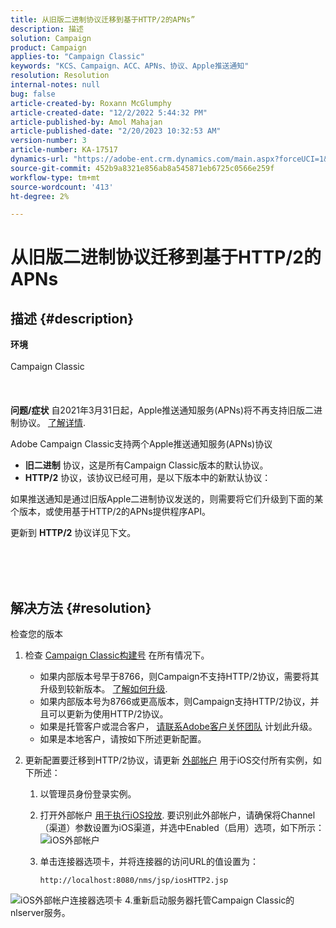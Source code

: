 ```yaml
---
title: 从旧版二进制协议迁移到基于HTTP/2的APNs”
description: 描述
solution: Campaign
product: Campaign
applies-to: "Campaign Classic"
keywords: "KCS、Campaign、ACC、APNs、协议、Apple推送通知"
resolution: Resolution
internal-notes: null
bug: false
article-created-by: Roxann McGlumphy
article-created-date: "12/2/2022 5:44:32 PM"
article-published-by: Amol Mahajan
article-published-date: "2/20/2023 10:32:53 AM"
version-number: 3
article-number: KA-17517
dynamics-url: "https://adobe-ent.crm.dynamics.com/main.aspx?forceUCI=1&pagetype=entityrecord&etn=knowledgearticle&id=f6cc88f5-6872-ed11-9561-6045bd006079"
source-git-commit: 452b9a8321e856ab8a545871eb6725c0566e259f
workflow-type: tm+mt
source-wordcount: '413'
ht-degree: 2%

---
```


# 从旧版二进制协议迁移到基于HTTP/2的APNs

## 描述 {#description}

<b>环境</b><br><br>Campaign Classic<br><br> <br><br><b>问题/症状</b>
自2021年3月31日起，Apple推送通知服务(APNs)将不再支持旧版二进制协议。 [了解详情](https://developer.apple.com/news/?id=c88acm2b).

Adobe Campaign Classic支持两个Apple推送通知服务(APNs)协议

- <b>旧二进制</b> 协议，这是所有Campaign Classic版本的默认协议。
- <b>HTTP/2</b> 协议，该协议已经可用，是以下版本中的新默认协议：


如果推送通知是通过旧版Apple二进制协议发送的，则需要将它们升级到下面的某个版本，或使用基于HTTP/2的APNs提供程序API。

更新到 <b>HTTP/2</b> 协议详见下文。


<br><br> 

## 解决方法 {#resolution}

检查您的版本
1. 检查 [Campaign Classic构建号](https://experienceleague.adobe.com/docs/campaign-classic/using/getting-started/starting-with-adobe-campaign/launching-adobe-campaign.html?lang=en#getting-your-campaign-version) 在所有情况下。

   - 如果内部版本号早于8766，则Campaign不支持HTTP/2协议，需要将其升级到较新版本。 [了解如何升级](https://experienceleague.adobe.com/docs/campaign-classic/using/monitoring-campaign-classic/updating-adobe-campaign/build-upgrade.html?lang=en#performing-a-build-upgrade).
   - 如果内部版本号为8766或更高版本，则Campaign支持HTTP/2协议，并且可以更新为使用HTTP/2协议。
   - 如果是托管客户或混合客户， [请联系Adobe客户关怀团队](https://experienceleague.adobe.com/docs/customer-one/using/home.html?lang=en) 计划此升级。
   - 如果是本地客户，请按如下所述更新配置。
2. 更新配置要迁移到HTTP/2协议，请更新 [外部帐户](https://experienceleague.adobe.com/docs/campaign-classic/using/installing-campaign-classic/accessing-external-database/external-accounts.html?lang=en) 用于iOS交付所有实例，如下所述：

   1. 以管理员身份登录实例。
   2. 打开外部帐户 [用于执行iOS投放](https://experienceleague.adobe.com/docs/campaign-classic/using/sending-messages/sending-push-notifications/configure-the-mobile-app/configuring-the-mobile-application.html?lang=en). 要识别此外部帐户，请确保将Channel（渠道）参数设置为iOS渠道，并选中Enabled（启用）选项，如下所示： ![iOS外部帐户](https://helpx.adobe.com/content/dam/help/en/campaign/kb/migrate-to-http2/jcr_content/main-pars/procedure/proc_par/step_1/step_par/image/iOS-ext-account.png "iOS-ext-account")
   3. 单击连接器选项卡，并将连接器的访问URL的值设置为：

      ```
      http://localhost:8080/nms/jsp/iosHTTP2.jsp
      ```

![iOS外部帐户连接器选项卡](https://helpx.adobe.com/content/dam/help/en/campaign/kb/migrate-to-http2/jcr_content/main-pars/procedure/proc_par/step/step_par/image/iOs-ext-account-connector.png "iOs-ext-account-connector")
4.重新启动服务器托管Campaign Classic的nlserver服务。

